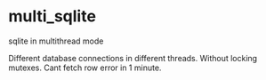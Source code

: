 # multi_sqlite
sqlite in multithread mode

Different database connections in different threads. Without locking mutexes. Cant fetch row error in 1 minute.
